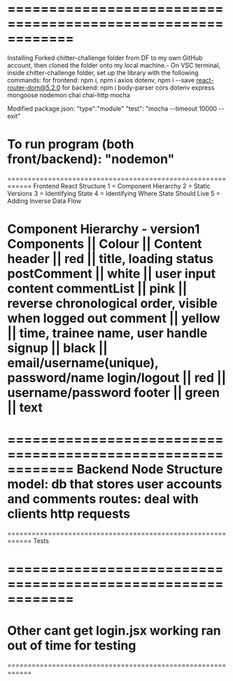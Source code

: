 ============================================================
============================================================
Installing
Forked chitter-challenge folder from DF to my own GitHub account, then cloned the folder onto my local machine.-
On VSC terminal, inside chitter-challenge folder, set up the library with the following commands:
for frontend: npm i, npm i axios dotenv, npm i --save react-router-dom@5.2.0
for backend: npm i body-parser cors dotenv express mongoose nodemon chai chai-http mocha

Modified package.json:
"type":"module"
"test": "mocha --timeout 10000 --exit"

To run program (both front/backend): "nodemon"
============================================================
============================================================
Frontend
React Structure
1 = Component Hierarchy
2 = Static Versions
3 = Identifying State
4 = Identifying Where State Should Live
5 = Adding Inverse Data Flow

Component Hierarchy - version1
Components   || Colour || Content
header       || red    || title, loading status
postComment  || white  || user input content
commentList  || pink   || reverse chronological order, visible when logged out
comment      || yellow || time, trainee name, user handle
signup       || black  || email/username(unique), password/name
login/logout || red    || username/password
footer       || green  || text
============================================================
============================================================
Backend
Node Structure
model: db that stores user accounts and comments
routes: deal with clients http requests
============================================================
============================================================
Tests


============================================================
============================================================
Other
cant get login.jsx working
ran out of time for testing
============================================================
============================================================